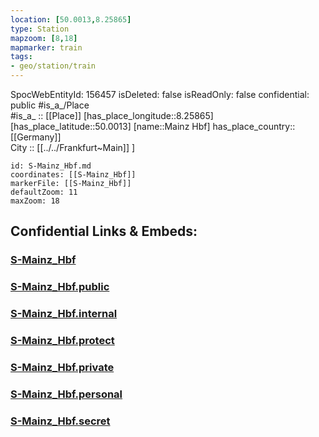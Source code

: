 ```yaml
---
location: [50.0013,8.25865] 
type: Station 
mapzoom: [8,18] 
mapmarker: train 
tags:
- geo/station/train
---
```

SpocWebEntityId: 156457
isDeleted: false
isReadOnly: false
confidential: public
#is_a_/Place  
#is_a_ :: [[Place]] 
[has_place_longitude::8.25865] 
[has_place_latitude::50.0013] 
[name::Mainz Hbf] 
has_place_country:: [[Germany]]  
City :: [[../../Frankfurt~Main]] ] 


```leaflet
id: S-Mainz_Hbf.md
coordinates: [[S-Mainz_Hbf]] 
markerFile: [[S-Mainz_Hbf]] 
defaultZoom: 11 
maxZoom: 18
```


## Confidential Links & Embeds: 

### [S-Mainz_Hbf](/_Standards/Earth/Continent/Europe/Europe~Central/Germany/Germany~West/Hessen/counties~Hessen/Frankfurt~Main/Stations-FFM~S/S-Mainz_Hbf.md) 

### [S-Mainz_Hbf.public](/_public/Earth/Continent/Europe/Europe~Central/Germany/Germany~West/Hessen/counties~Hessen/Frankfurt~Main/Stations-FFM~S/S-Mainz_Hbf.public.md) 

### [S-Mainz_Hbf.internal](/_internal/Earth/Continent/Europe/Europe~Central/Germany/Germany~West/Hessen/counties~Hessen/Frankfurt~Main/Stations-FFM~S/S-Mainz_Hbf.internal.md) 

### [S-Mainz_Hbf.protect](/_protect/Earth/Continent/Europe/Europe~Central/Germany/Germany~West/Hessen/counties~Hessen/Frankfurt~Main/Stations-FFM~S/S-Mainz_Hbf.protect.md) 

### [S-Mainz_Hbf.private](/_private/Earth/Continent/Europe/Europe~Central/Germany/Germany~West/Hessen/counties~Hessen/Frankfurt~Main/Stations-FFM~S/S-Mainz_Hbf.private.md) 

### [S-Mainz_Hbf.personal](/_personal/Earth/Continent/Europe/Europe~Central/Germany/Germany~West/Hessen/counties~Hessen/Frankfurt~Main/Stations-FFM~S/S-Mainz_Hbf.personal.md) 

### [S-Mainz_Hbf.secret](/_secret/Earth/Continent/Europe/Europe~Central/Germany/Germany~West/Hessen/counties~Hessen/Frankfurt~Main/Stations-FFM~S/S-Mainz_Hbf.secret.md)

